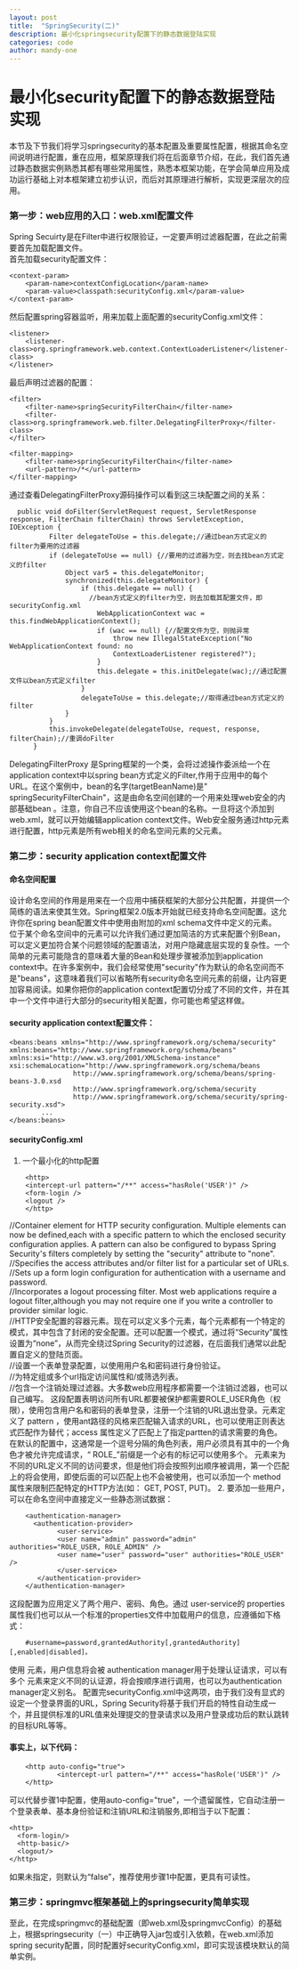 ```yaml
---
layout: post
title:  "SpringSecurity(二)"
description: 最小化springsecurity配置下的静态数据登陆实现
categories: code
author: mandy-one
---
```

# 最小化security配置下的静态数据登陆实现
本节及下节我们将学习springsecurity的基本配置及重要属性配置，根据其命名空间说明进行配置，重在应用，框架原理我们将在后面章节介绍，在此，我们首先通过静态数据实例熟悉其都有哪些常用属性，熟悉本框架功能，在学会简单应用及成功运行基础上对本框架建立初步认识，而后对其原理进行解析，实现更深层次的应用。
### 第一步：web应用的入口：web.xml配置文件
Spring Secuirty是在Filter中进行权限验证，一定要声明过滤器配置，在此之前需要首先加载配置文件。<br>
首先加载security配置文件：

    <context-param>
        <param-name>contextConfigLocation</param-name>
        <param-value>classpath:securityConfig.xml</param-value>
    </context-param>

然后配置spring容器监听，用来加载上面配置的securityConfig.xml文件：

    <listener>
        <listener-class>org.springframework.web.context.ContextLoaderListener</listener-class>
    </listener>

最后声明过滤器的配置：

    <filter>
        <filter-name>springSecurityFilterChain</filter-name>
        <filter-class>org.springframework.web.filter.DelegatingFilterProxy</filter-class>
    </filter>

    <filter-mapping>
        <filter-name>springSecurityFilterChain</filter-name>
        <url-pattern>/*</url-pattern>
    </filter-mapping>

通过查看DelegatingFilterProxy源码操作可以看到这三块配置之间的关系：

      public void doFilter(ServletRequest request, ServletResponse response, FilterChain filterChain) throws ServletException, IOException {
              Filter delegateToUse = this.delegate;//通过bean方式定义的filter为要用的过滤器
              if (delegateToUse == null) {//要用的过滤器为空，则去找bean方式定义的filter
                  Object var5 = this.delegateMonitor;
                  synchronized(this.delegateMonitor) {
                      if (this.delegate == null) {
                        //bean方式定义的filter为空，则去加载其配置文件，即securityConfig.xml
                          WebApplicationContext wac = this.findWebApplicationContext();
                          if (wac == null) {//配置文件为空，则抛异常
                              throw new IllegalStateException("No WebApplicationContext found: no
                              ContextLoaderListener registered?");  
                          }
                          this.delegate = this.initDelegate(wac);//通过配置文件以bean方式定义filter
                      }
                      delegateToUse = this.delegate;//取得通过bean方式定义的filter
                  }
              }
              this.invokeDelegate(delegateToUse, request, response, filterChain);//重调doFilter
          }

DelegatingFilterProxy 是Spring框架的一个类，会将过滤操作委派给一个在application context中以spring bean方式定义的Filter,作用于应用中的每个URL。在这个案例中，bean的名字(targetBeanName)是" springSecurityFilterChain"，这是由命名空间创建的一个用来处理web安全的内部基础bean 。注意，你自己不应该使用这个bean的名称。一旦将这个添加到web.xml，就可以开始编辑application context文件。Web安全服务通过http元素进行配置，http元素是所有web相关的命名空间元素的父元素。
### 第二步：security application context配置文件
#### 命名空间配置
设计命名空间的作用是用来在一个应用中捕获框架的大部分公共配置，并提供一个简练的语法来使其生效。Spring框架2.0版本开始就已经支持命名空间配置。这允许你在spring bean配置文件中使用由附加的xml schema文件中定义的元素。<br>
位于某个命名空间中的元素可以允许我们通过更加简洁的方式来配置个别Bean，可以定义更加符合某个问题领域的配置语法，对用户隐藏底层实现的复杂性。一个简单的元素可能隐含的意味着大量的Bean和处理步骤被添加到application context中。在许多案例中，我们会经常使用"security"作为默认的命名空间而不是"beans"，这意味着我们可以省略所有security命名空间元素的前缀，让内容更加容易阅读。如果你把你的application context配置切分成了不同的文件，并在其中一个文件中进行大部分的security相关配置，你可能也希望这样做。<br>
#### security application context配置文件：

    <beans:beans xmlns="http://www.springframework.org/schema/security"
    xmlns:beans="http://www.springframework.org/schema/beans"
    xmlns:xsi="http://www.w3.org/2001/XMLSchema-instance"
    xsi:schemaLocation="http://www.springframework.org/schema/beans
                    http://www.springframework.org/schema/beans/spring-beans-3.0.xsd
                    http://www.springframework.org/schema/security
                    http://www.springframework.org/schema/security/spring-security.xsd">
            ...
    </beans:beans>


#### securityConfig.xml
1. 一个最小化的http配置
```
    <http>
    <intercept-url pattern="/**" access="hasRole('USER')" />
    <form-login />
    <logout />
    </http>  
```
  //Container element for HTTP security configuration. Multiple elements can now be defined,each with a specific pattern to which the enclosed security configuration applies. A pattern can also be configured to bypass Spring Security's filters completely by setting the "security" attribute to "none".<br>
  //Specifies the access attributes and/or filter list for a particular set of URLs.<br>
  //Sets up a form login configuration for authentication with a username and password.<br>
  //Incorporates a logout processing filter. Most web applications require a logout filter,although you may not require one if you write a controller to provider similar logic.  
 //HTTP安全配置的容器元素。现在可以定义多个元素，每个元素都有一个特定的模式，其中包含了封闭的安全配置。还可以配置一个模式，通过将“Security”属性设置为“none”，从而完全绕过Spring Security的过滤器，在后面我们通常以此配置自定义的登陆页面。<br>
 //设置一个表单登录配置，以使用用户名和密码进行身份验证。<br>
 //为特定组或多个url指定访问属性和/或筛选列表。<br>
 //包含一个注销处理过滤器。大多数web应用程序都需要一个注销过滤器，也可以自己编写。
这段配置表明访问所有URL都要被保护都需要ROLE\_USER角色（权限），使用包含用户名和密码的表单登录，注册一个注销的URL退出登录。<intercept-url>元素定义了 pattern ，使用ant路径的风格来匹配输入请求的URL，也可以使用正则表达式匹配作为替代；access 属性定义了匹配上了指定partten的请求需要的角色。在默认的配置中，这通常是一个逗号分隔的角色列表，用户必须具有其中的一个角色才被允许完成请求，“ ROLE_”前缀是一个必有的标记可以使用多个。 <intercept-url>元素来为不同的URL定义不同的访问要求，但是他们将会按照列出顺序被调用，第一个匹配上的将会使用，即使后面的可以匹配上也不会被使用，也可以添加一个 method 属性来限制匹配特定的HTTP方法(如： GET, POST, PUT)。
2. 要添加一些用户，可以在命名空间中直接定义一些静态测试数据：
```
    <authentication-manager>
      <authentication-provider>
            <user-service>
            <user name="admin" password="admin" authorities="ROLE_USER, ROLE_ADMIN" />
            <user name="user" password="user" authorities="ROLE_USER" />
            </user-service>
       </authentication-provider>
    </authentication-manager>
```
这段配置为应用定义了两个用户、密码、角色。通过 user-service的 properties 属性我们也可以从一个标准的properties文件中加载用户的信息，应遵循如下格式：
```
    #username=password,grantedAuthority[,grantedAuthority][,enabled|disabled]。
```
使用 <authentication-provider>元素，用户信息将会被  authentication manager用于处理认证请求，可以有多个 <authentication-provider>元素来定义不同的认证源，将会按顺序进行调用，也可以为authentication manager定义别名。
配置完securityConfig.xml中这两项，由于我们没有显式的设定一个登录界面的URL，Spring Security将基于我们开启的特性自动生成一个，并且提供标准的URL值来处理提交的登录请求以及用户登录成功后的默认跳转的目标URL等等。
#### 事实上，以下代码：
```
    <http auto-config="true">
            <intercept-url pattern="/**" access="hasRole('USER')" />
    </http>
```
可以代替步骤1中配置，使用auto-config="true"，一个遗留属性，它自动注册一个登录表单、基本身份验证和注销URL和注销服务,即相当于以下配置：
```
<http>
  <form-login/>
  <http-basic/>
  <logout/>
</http>
```
如果未指定，则默认为“false”，推荐使用步骤1中配置，更具有可读性。
### 第三步：springmvc框架基础上的springsecurity简单实现
至此，在完成springmvc的基础配置（即web.xml及springmvcConfig）的基础上，根据springsecurity（一）中正确导入jar包或引入依赖，在web.xml添加spring security配置，同时配置好securityConfig.xml，即可实现该模块默认的简单实例。
